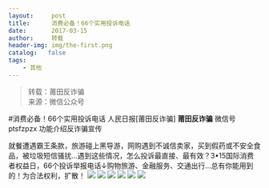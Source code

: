 ```yaml
---
layout:     post
title:      消费必备！66个实用投诉电话
date:       2017-03-15
author:     转载
header-img: img/the-first.png
catalog:   false
tags:
    - 其他
---
```


<blockquote><p>转载：莆田反诈骗<br>
来源：微信公众号</p></blockquote>

#消费必备！66个实用投诉电话
人民日报[莆田反诈骗]
**莆田反诈骗**
微信号ptsfzpzx
功能介绍反诈骗宣传

就餐遭遇霸王条款，旅游碰上黑导游，网购遇到不诚信卖家，买到假药或不安全食品，被垃圾短信骚扰…遇到这些情况，怎么投诉最直接、最有效？3•15国际消费者权益日，66个投诉举报电话↓购物旅游、金融服务、交通出行…总有你能用到的！为合法权利，扩散！
![]({{site.baseurl}}/postimg/wOQ4aVtpQaKjUZ1qMeerJ0ibn0FTibGJcIIyE0YI2vwJYLIrIoyCFvhIE6eLic5XdOTt7Kp9KIjGZ2sMoiclaNszEw.jpeg)
![]({{site.baseurl}}/postimg/wOQ4aVtpQaKjUZ1qMeerJ0ibn0FTibGJcIeUEYK2qMvdjOIoUsINzOXnFEOEicoqjLRCJA9CvPdqwbV4A1Uiceicy0A.jpeg)
![]({{site.baseurl}}/postimg/wOQ4aVtpQaKjUZ1qMeerJ0ibn0FTibGJcIrNCJCzbJcYuiazaRxuTtiafiaxzEHFbTjdfibPbGXUJ7vicfdg0MWBRJAEQ.jpeg)
![]({{site.baseurl}}/postimg/wOQ4aVtpQaKjUZ1qMeerJ0ibn0FTibGJcIEEMZWvU8Rw2VuNCVzYlLpoTPR0yvyge9jZE8YjJcIuu5OgCziagrOibw.jpeg)
![]({{site.baseurl}}/postimg/wOQ4aVtpQaKjUZ1qMeerJ0ibn0FTibGJcI79oJicS7n7tPxSHz3OUjQwvs33VN09IcAgvOGV3PLt0Hiacr1pib5Jd7w.jpeg)
![]({{site.baseurl}}/postimg/wOQ4aVtpQaKjUZ1qMeerJ0ibn0FTibGJcIN3Yd2ao2N29UlzSpRKvO8Yicq9PAcKA9OdJPQKnv5qV3hGXUsR70Xiag.jpeg)
